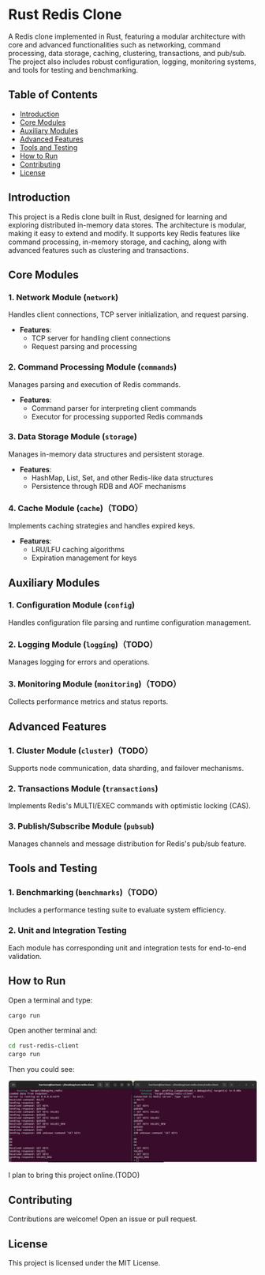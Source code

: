 # Rust Redis Clone

A Redis clone implemented in Rust, featuring a modular architecture with core and advanced functionalities such as networking, command processing, data storage, caching, clustering, transactions, and pub/sub. The project also includes robust configuration, logging, monitoring systems, and tools for testing and benchmarking.

## Table of Contents

- [Introduction](#introduction)
- [Core Modules](#core-modules)
- [Auxiliary Modules](#auxiliary-modules)
- [Advanced Features](#advanced-features)
- [Tools and Testing](#tools-and-testing)
- [How to Run](#how-to-run)
- [Contributing](#contributing)
- [License](#license)

## Introduction

This project is a Redis clone built in Rust, designed for learning and exploring distributed in-memory data stores. The architecture is modular, making it easy to extend and modify. It supports key Redis features like command processing, in-memory storage, and caching, along with advanced features such as clustering and transactions.

## Core Modules

### 1. Network Module (`network`)
Handles client connections, TCP server initialization, and request parsing.
- **Features**:
  - TCP server for handling client connections
  - Request parsing and processing

### 2. Command Processing Module (`commands`)
Manages parsing and execution of Redis commands.
- **Features**:
  - Command parser for interpreting client commands
  - Executor for processing supported Redis commands

### 3. Data Storage Module (`storage`)
Manages in-memory data structures and persistent storage.
- **Features**:
  - HashMap, List, Set, and other Redis-like data structures
  - Persistence through RDB and AOF mechanisms

### 4. Cache Module (`cache`)（TODO）
Implements caching strategies and handles expired keys.
- **Features**:
  - LRU/LFU caching algorithms
  - Expiration management for keys

## Auxiliary Modules

### 1. Configuration Module (`config`)
Handles configuration file parsing and runtime configuration management.

### 2. Logging Module (`logging`)（TODO）
Manages logging for errors and operations.

### 3. Monitoring Module (`monitoring`)（TODO）
Collects performance metrics and status reports.

## Advanced Features

### 1. Cluster Module (`cluster`)（TODO）
Supports node communication, data sharding, and failover mechanisms.

### 2. Transactions Module (`transactions`)
Implements Redis's MULTI/EXEC commands with optimistic locking (CAS).

### 3. Publish/Subscribe Module (`pubsub`)
Manages channels and message distribution for Redis's pub/sub feature.

## Tools and Testing

### 1. Benchmarking (`benchmarks`)（TODO）
Includes a performance testing suite to evaluate system efficiency.

### 2. Unit and Integration Testing
Each module has corresponding unit and integration tests for end-to-end validation.

## How to Run

Open a terminal and type:

```bash
cargo run
```

Open another terminal and:

```bash
cd rust-redis-client
cargo run
```

Then you could see:

![result](asset/output.png)

I plan to bring this project online.(TODO)


## Contributing

Contributions are welcome! Open an issue or pull request.

## License

This project is licensed under the MIT License.